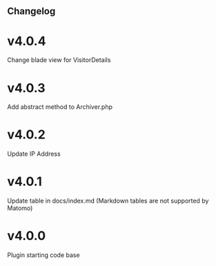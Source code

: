 ## Changelog

# v4.0.4
Change blade view for VisitorDetails

# v4.0.3
Add abstract method to Archiver.php

# v4.0.2
Update IP Address

# v4.0.1
Update table in docs/index.md (Markdown tables are not supported by Matomo)

# v4.0.0
Plugin starting code base